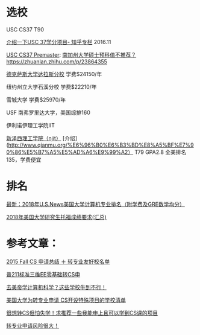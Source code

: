 # 选校 

USC CS37 T90

[介绍一下USC 37学分项目- 知乎专栏](https://zhuanlan.zhihu.com/p/23864355) 2016.11   

[USC CS37 Premaster](http://international.usc.edu/pre-masters-program/): 
[南加州大学硕士预科值不推荐？](https://www.zhihu.com/question/26866303) 
https://zhuanlan.zhihu.com/p/23864355 

[德克萨斯大学达拉斯分校]() 学费$24150/年

纽约州立大学石溪分校   学费$22210/年

雪城大学   学费$25970/年

 USF 南弗罗里达大学，美国综排160
 
 伊利诺伊理工学院IIT

[新泽西理工学院（njit）](http://www6.njit.edu/admissions/graduate/howtoapply/criteria/masters-programs.php) [介绍](http://www.qianmu.org/%E6%96%B0%E6%B3%BD%E8%A5%BF%E7%90%86%E5%B7%A5%E5%AD%A6%E9%99%A2） T79 GPA2.8 全美排名135，学费便宜

# 排名

[最新：2018年U.S.News美国大学计算机专业排名（附学费及GRE数学均分）](http://www.zmnedu.com/yjs/lxzy/39826.html)

[2018年美国大学研究生托福成绩要求(汇总)](http://toefl.koolearn.com/20170728/818400.html)


# 参考文章：

[2015 Fall CS 申请总结 ＋ 转专业友好校名单](https://www.mitbbs.com/clubarticle_t/biojailbreak/149229.html)

[普211标准三维EE零基础转CS申](http://blog.csdn.net/shenziheng1/article/details/51088432)

[去美帝学计算机科学？这些学校牛到不行！](http://www.sohu.com/a/129574303_372460)  

[美国大学为转专业申请 CS开设特殊项目的学校清单](https://zhuanlan.zhihu.com/p/27539443)

[很想转CS但怕失学！求推荐一些我能申上且可以学到CS课的项目](http://www.1point3acres.com/bbs/thread-147816-1-1.html)

[转专业申请风险很大！](https://www.douban.com/note/558395592/)
